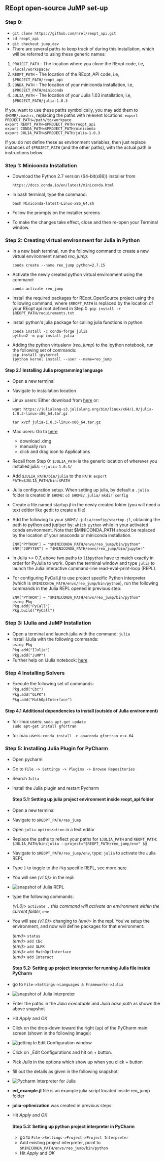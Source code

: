 ## REopt open-source JuMP set-up 

### Step 0: 
- `git clone https://github.com/nrel/reopt_api.git`  
- `cd reopt_api`  
- `git checkout jump_dev`  
- There are several paths to keep track of during this installation, which will be referred to using these generic names:
1. `PROJECT_PATH` - The location where you clone the REopt code, i.e, `/local/workspace/`
2. `REOPT_PATH` - The location of the REopt_API code, i.e, `$PROJECT_PATH/reopt_api`
3. `CONDA_PATH` - The location of your miniconda installation, i.e, `$PROJECT_PATH/miniconda`
4. `JULIA_PATH` - The location of your Julia 1.03 installation, i.e, `$PROJECT_PATH/julia-1.0.3`

If you want to use these paths symbolically, you may add them to `$HOME/.bashrc`, replacing the paths with relevent locations:
`export PROJECT_PATH=/path/to/workpace`  
`export REOPT_PATH=$PROJECT_PATH/reopt_api`  
`export CONDA_PATH=$PROJECT_PATH/miniconda`  
`export JULIA_PATH=$PROJECT_PATH/julia-1.0.3`  

If you do not define these as environment variables, then just replace instances of `$PROJECT_PATH` (and the other paths), with the actual path in instructions below.



### Step 1: Miniconda Installation
- Download the Python 2.7 version (64-bit(x86)) installer from

     `https://docs.conda.io/en/latest/miniconda.html`

- In bash terminal, type the command:

     `bash Miniconda-latest-Linux-x86_64.sh`

- Follow the prompts on the installer screens
- To make the changes take effect, close and then re-open your Terminal window.


### Step 2: Creating virtual environment for Julia in  **Python**

- In a new bash terminal, run the following command to create a new virtual environment named *reo_jump*:  

    `conda create --name reo_jump python=2.7.15`
  
 - Activate the newly created python virtual environment using the command:  

    `conda activate reo_jump`

- Install the required packages for REopt_OpenSource project using the following command, where `$REOPT_PATH` is replaced by the location of your REopt api root defined in Step 0.
    `pip install -r $REOPT_PATH/requirements.txt`

- Install python's julia package for calling julia functions in python  

    `conda install -c conda-forge julia`  
    `python2 -m pip install julia`

- Adding the python virtualenv (_reo_jump_)  to the ipython notebook, run the following set of commands:  
    `pip install ipykernel`  
    `ipython kernel install --user --name=reo_jump`
 
#### Step 2.1 Installing Julia programming language
- Open a new terminal
- Navigate to installation location
- Linux users: Either download from <a href="https://julialang.org/downloads" target="blank">here</a> or:  

     `wget https://julialang-s3.julialang.org/bin/linux/x64/1.0/julia-1.0.3-linux-x86_64.tar.gz`

    `tar xvzf julia-1.0.3-linux-x86_64.tar.gz`
- Mac users: Go to <a href="https://julialang.org/downloads" target="blank">here</a> 
    - download .dmg 
    - manually run
    - click and drag icon to Applications
- Recall from Step 0: `$JULIA_PATH` is the generic location of wherever you installed julia: `~/julia-1.0.3/`
- Add `$JULIA_PATH/bin/julia` to the `PATH`: `export PATH=$JULIA_PATH/bin:$PATH`
   
- Julia configuration setup.  When setting up julia, by default a `.julia` folder is created in `$HOME`:
     `cd $HOME/.julia/`
     `mkdir config`

- Create a file named startup.jl in the newly created folder (you will need a text editior like gedit to create a file)
- Add the following to your `$HOME/.julia/config/startup.jl`, obtaining the path to python and juptyer by: `which python` while in your activated conda environment.  Note that $MINICONDA_PATH should be replaced by the location of your anaconda or miniconda installation.

    `ENV["PYTHON"] = "$MINICONDA_PATH/envs/reo_jump/bin/python"`  
    `ENV["JUPYTER"] = "$MINICONDA_PATH/envs/reo_jump/bin/jupyter"`

- In Julia >= 0.7, above two paths to `libpython` have to match exactly in order for PyJulia to work. Open the terminal window and type `julia` to launch the Julia interactive command-line read-eval-print-loop (REPL).  
- For configuring PyCall.jl to use project specific Python interpreter (which is `$MINICONDA_PATH/envs/reo_jump/bin/python`), run the following commands in the Julia REPL opened in previous step:  

    `ENV["PYTHON"] = "$MINICONDA_PATH/envs/reo_jump/bin/python"`  
    `using Pkg`  
    `Pkg.add("PyCall")`  
    `Pkg.build("PyCall")`    

### Step 3: IJulia and JuMP Installation

- Open a terminal and launch julia with the command: `julia`
- Install IJulia with the following commands:  
     `using Pkg`  
     `Pkg.add("IJulia")`  
     `Pkg.add("JuMP")`  
- Further help on IJulia notebook:  [here](https://github.com/JuliaLang/IJulia.jl)

### Step 4 Installing Solvers
- Execute the following set of commands:  
     `Pkg.add("Cbc")`  
     `Pkg.add("GLPK")`  
     `Pkg.add("MathOptInterface")`   

#### Step 4.1 Additional dependencies to install (outside of Julia environment)

- for linux users:
    `sudo apt-get update`  
    `sudo apt-get install gfortran`
 
- for mac users:
    `conda install -c anaconda gfortran_osx-64`

### Step 5: Installing **Julia Plugin** for PyCharm
- Open pycharm
- Go to `File -> Settings -> Plugins -> Browse Repositories`
- Search `Julia`
- install the Julia plugin and restart Pycharm

  #### Step 5.1: Setting up julia project environment inside reopt_api folder
- Open a new terminal
- Navigate to `$REOPT_PATH/reo_jump`
- Open `julia-optimization` in a text editor
- Replace the paths to reflect your paths for `$JULIA_PATH` and `REOPT_PATH`: `$JULIA_PATH/bin/julia --project="$REOPT_PATH/reo_jump/env" $@`
- Navigate to `$REOPT_PATH/reo_jump/env`, type: `julia` to activate the Julia REPL
- Type `]` to toggle to the `Pkg` specific REPL, see more [here](https://docs.julialang.org/en/v1/stdlib/Pkg/index.html)
- You will see *_(v1.0)>_* in the repl:
- ![snapshot of Julia REPL](julia_REPL.png)  
- type the following commands:

     *_(v1.0)_*>  `activate .`  _this command will activate an environment within the current folder, `env`_
     
- You will see *_(v1.0)>_* changing to *_(env)>_* in the repl.  You've setup the environment, and now will define packages for that environment:

     *_(env)_*>  `status`  
     *_(env)_*>  `add Cbc`  
     *_(env)_*>  `add GLPK`  
     *_(env)_*>  `add MathOptInterface`  
     *_(env)_*>   `add Interact`  


  #### Step 5.2: Setting up project interpreter for running Julia file inside PyCharm
- go to `File->Settings->Languages & Frameworks->Julia`
- ![snapshot of Julia Interpreter](Pycharm_Julia_Interpreter_setting.png)  
- Enter the paths in the  _Julia executable_ and _Julia base path_ as shown the above snapshot
- Hit _Apply_ and _OK_
- Click on the drop-down toward the right (up) of the PyCharm main screen (shown in the following  image):  
- ![getting to _Edit Configuration_ window](edit_config_1.png)  
- Click on _Edit Configurations and hit on + button.
- Pick _Julia_ in the options which show up when you click + button
- fill out the details as given in the following snapshot:  
- ![Pycharm Interpreter for Julia](edit_config_2.png)  
- __ed_example.jl__ file is an example julia script located inside reo_jump folder
- __julia-optimization__ was created in previous steps
- Hit _Apply_ and _OK_  

  #### Step 5.3: Setting up python project interpreter in PyCharm
  - go to `File->Settings->Project->Project Interpreter`
  - Add existing project interpreter, point to `$MINICONDA_PATH/envs/reo_jump/bin/python`
  - Hit _Apply_ and _OK_


